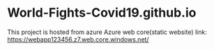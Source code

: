 # World-Fights-Covid19.github.io
This project is hosted from  azure
Azure web core(static website) link: https://webapp123456.z7.web.core.windows.net/
